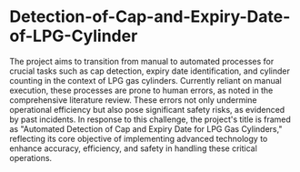 # Detection-of-Cap-and-Expiry-Date-of-LPG-Cylinder

The project aims to transition from manual to automated processes for crucial tasks such as cap detection, expiry date identification, and cylinder counting in the context of LPG gas cylinders. Currently reliant on manual execution, these processes are prone to human errors, as noted in the comprehensive literature review. These errors not only undermine operational efficiency but also pose significant safety risks, as evidenced by past incidents. In response to this challenge, the project's title is framed as "Automated Detection of Cap and Expiry Date for LPG Gas Cylinders," reflecting its core objective of implementing advanced technology to enhance accuracy, efficiency, and safety in handling these critical operations.

